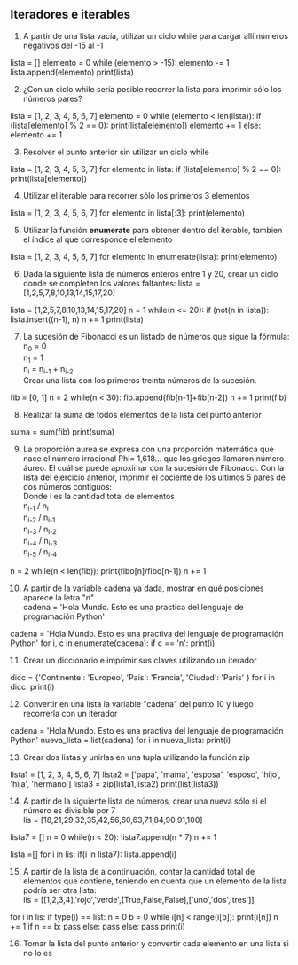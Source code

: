 ## Iteradores e iterables

1) A partir de una lista vacía, utilizar un ciclo while para cargar allí números negativos del -15 al -1

lista = []
elemento = 0
while (elemento > -15):
    elemento -= 1
    lista.append(elemento)
    print(lista)

2) ¿Con un ciclo while sería posible recorrer la lista para imprimir sólo los números pares?

lista = [1, 2, 3, 4, 5, 6, 7]
elemento = 0 
while (elemento < len(lista)):
    if (lista[elemento] % 2 == 0):
        print(lista[elemento])
        elemento += 1
    else:
        elemento += 1

3) Resolver el punto anterior sin utilizar un ciclo while

lista = [1, 2, 3, 4, 5, 6, 7]
for elemento in lista:
      if (lista[elemento] % 2 == 0):
        print(lista[elemento])

4) Utilizar el iterable para recorrer sólo los primeros 3 elementos

lista = [1, 2, 3, 4, 5, 6, 7]
for elemento in lista[:3]:
        print(elemento)

5) Utilizar la función **enumerate** para obtener dentro del iterable, tambien el índice al que corresponde el elemento

lista = [1, 2, 3, 4, 5, 6, 7]
for elemento in enumerate(lista):
        print(elemento)


6) Dada la siguiente lista de números enteros entre 1 y 20, crear un ciclo donde se completen los valores faltantes: lista = [1,2,5,7,8,10,13,14,15,17,20]

lista = [1,2,5,7,8,10,13,14,15,17,20]
n = 1
while(n <= 20):
    if (not(n in lista)):
        lista.insert((n-1), n)
    n += 1
print(lista)

7) La sucesión de Fibonacci es un listado de números que sigue la fórmula: <br>
n<sub>0</sub> = 0<br>
n<sub>1</sub> = 1<br>
n<sub>i</sub> = n<sub>i-1</sub> + n<sub>i-2</sub><br>
Crear una lista con los primeros treinta números de la sucesión.<br>

fib = [0, 1]
n = 2
while(n < 30):
    fib.append(fib[n-1]+fib[n-2])
    n += 1
print(fib)

8) Realizar la suma de todos elementos de la lista del punto anterior

suma = sum(fib)
print(suma)

9) La proporción aurea se expresa con una proporción matemática que nace el número irracional Phi= 1,618… que los griegos llamaron número áureo. El cuál se puede aproximar con la sucesión de Fibonacci. Con la lista del ejercicio anterior, imprimir el cociente de los últimos 5 pares de dos números contiguos:<br>
Donde i es la cantidad total de elementos<br>
n<sub>i-1</sub> / n<sub>i</sub><br>
n<sub>i-2</sub> / n<sub>i-1</sub><br>
n<sub>i-3</sub> / n<sub>i-2</sub><br>
n<sub>i-4</sub> / n<sub>i-3</sub><br>
n<sub>i-5</sub> / n<sub>i-4</sub><br>

n = 2
while(n < len(fib)):
    print(fibo[n]/fibo[n-1])
    n += 1
 

10) A partir de la variable cadena ya dada, mostrar en qué posiciones aparece la letra "n"<br>
cadena = 'Hola Mundo. Esto es una practica del lenguaje de programación Python'

cadena = 'Hola Mundo. Esto es una practiva del lenguaje de programación Python'
for i, c in enumerate(cadena):
    if c == 'n':
    print(i)

11) Crear un diccionario e imprimir sus claves utilizando un iterador

dicc = {'Continente': 'Europeo',
        'Pais': 'Francia',
        'Ciudad': 'Paris'
        }
for i in dicc:
    print(i)

12) Convertir en una lista la variable "cadena" del punto 10 y luego recorrerla con un iterador 

cadena = 'Hola Mundo. Esto es una practiva del lenguaje de programación Python'
nueva_lista = list(cadena)
for i in nueva_lista:
    print(i) 

13) Crear dos listas y unirlas en una tupla utilizando la función zip

lista1 = [1, 2, 3, 4, 5, 6, 7]
lista2 = ['papa', 'mama', 'esposa', 'esposo', 'hijo', 'hija', 'hermano']
lista3 = zip(lista1,lista2)
print(list(lista3))

14) A partir de la siguiente lista de números, crear una nueva sólo si el número es divisible por 7<br>
lis = [18,21,29,32,35,42,56,60,63,71,84,90,91,100]

lista7 = []
n = 0
while(n < 20):
    lista7.append(n * 7)
    n += 1

lista =[]
for i in lis:
    if(i in lista7):
        lista.append(i)

15) A partir de la lista de a continuación, contar la cantidad total de elementos que contiene, teniendo en cuenta que un elemento de la lista podría ser otra lista:<br>
lis = [[1,2,3,4],'rojo','verde',[True,False,False],['uno','dos','tres']]

for i in lis:
    if type(i) == list:
        n = 0
        b = 0
        while i[n] < range(i[b]):
            print(i[n])
            n += 1
            if n == b:
                pass
        else:
            pass
    else:
        pass
print(i)


16) Tomar la lista del punto anterior y convertir cada elemento en una lista si no lo es
